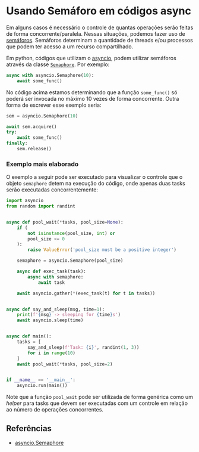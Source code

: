 # Usando Semáforo em códigos async

Em alguns casos é necessário o controle de quantas operações serão feitas de
forma concorrente/paralela. Nessas situações, podemos fazer uso de [semáforos](https://pt.wikipedia.org/wiki/Sem%C3%A1foro_(computa%C3%A7%C3%A3o)).
Semáforos determinam a quantidade de threads e/ou processos que podem ter acesso
a um recurso compartilhado.

Em python, códigos que utilizam o [asyncio](https://docs.python.org/3/library/asyncio.html),
podem utilizar semáforos através da classe [`Semaphore`](https://docs.python.org/3/library/asyncio-sync.html#asyncio.Semaphore).
Por exemplo:

```python
async with asyncio.Semaphore(10):
    await some_func()
```

No código acima estamos determinando que a função `some_func()` só poderá ser invocada
no máximo 10 vezes de forma concorrente. Outra forma de escrever esse exemplo seria:

```python
sem = asyncio.Semaphore(10)

await sem.acquire()
try:
    await some_func()
finally:
    sem.release()
```

### Exemplo mais elaborado
O exemplo a seguir pode ser executado para visualizar o controle que o objeto `semaphore` detem
na execução do código, onde apenas duas tasks serão executadas concorrentemente:

```python
import asyncio
from random import randint


async def pool_wait(*tasks, pool_size=None):
    if (
        not isinstance(pool_size, int) or
        pool_size <= 0
    ):
        raise ValueError('pool_size must be a positive integer')

    semaphore = asyncio.Semaphore(pool_size)

    async def exec_task(task):
        async with semaphore:
            await task

    await asyncio.gather(*(exec_task(t) for t in tasks))


async def say_and_sleep(msg, time=1):
    print(f'{msg} -> sleeping for {time}s')
    await asyncio.sleep(time)


async def main():
    tasks = [
        say_and_sleep(f'Task: {i}', randint(1, 3))
        for i in range(10)
    ]
    await pool_wait(*tasks, pool_size=2)


if __name__ == '__main__':
    asyncio.run(main())
```
Note que a função `pool_wait` pode ser utilizada de forma genérica como um _helper_ para
tasks que devem ser executadas com um controle em relação ao número de operações
concorrentes.

## Referências
* [asyncio.Semaphore](https://docs.python.org/3/library/asyncio-sync.html#asyncio.Semaphore)
